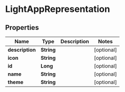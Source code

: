 
# LightAppRepresentation

## Properties
Name | Type | Description | Notes
------------ | ------------- | ------------- | -------------
**description** | **String** |  |  [optional]
**icon** | **String** |  |  [optional]
**id** | **Long** |  |  [optional]
**name** | **String** |  |  [optional]
**theme** | **String** |  |  [optional]




